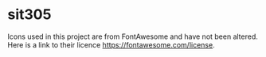 # sit305
Icons used in this project are from FontAwesome and have not been altered.
Here is a link to their licence https://fontawesome.com/license.
